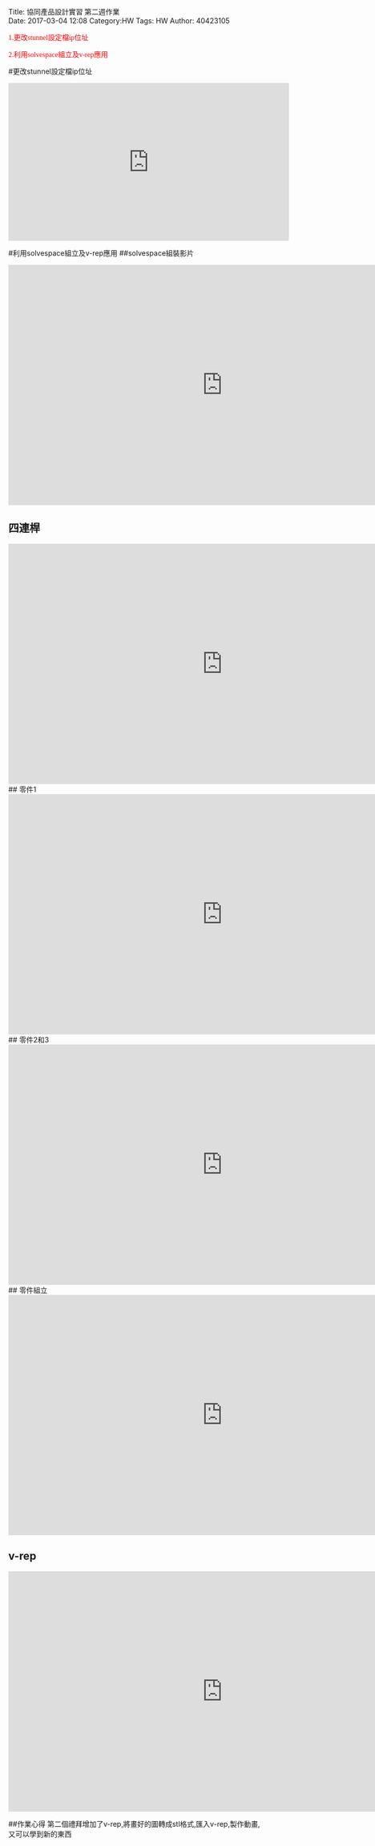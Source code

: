 Title: <font face="標楷體">協同產品設計實習 第二週作業</font><br>
Date: 2017-03-04 12:08
Category:HW
Tags: HW
Author: 40423105 

<font face="標楷體" color="red">
1.更改stunnel設定檔ip位址

2.利用solvespace組立及v-rep應用
</font><br>
<!-- PELICAN_END_SUMMARY -->
#更改stunnel設定檔ip位址
<iframe width="560" height="315" src="https://www.youtube.com/embed/pIBRekU8XjA" frameborder="0" allowfullscreen></iframe>

#利用solvespace組立及v-rep應用
##solvespace組裝影片
<iframe width="854" height="480" src="https://www.youtube.com/embed/MS36m5YZ5r0" frameborder="0" allowfullscreen></iframe>

## 四連桿
<iframe width="854" height="480" src="https://www.youtube.com/embed/JyfUaK-SHQg" frameborder="0" allowfullscreen></iframe>
## 零件1
<iframe width="854" height="480" src="https://www.youtube.com/embed/sEXyVwsJGJc" frameborder="0" allowfullscreen></iframe>
## 零件2和3

<iframe width="854" height="480" src="https://www.youtube.com/embed/SPavDAAwHFk" frameborder="0" allowfullscreen></iframe>
## 零件組立

<iframe width="854" height="480" src="https://www.youtube.com/embed/0qARam5ELAU" frameborder="0" allowfullscreen></iframe>

## v-rep

<iframe width="854" height="480" src="https://www.youtube.com/embed/JHbMIws6cEM" frameborder="0" allowfullscreen></iframe>

##作業心得
第二個禮拜增加了v-rep,將畫好的圖轉成stl格式,匯入v-rep,製作動畫,又可以學到新的東西

